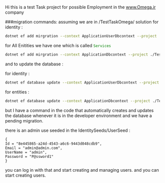 Hi this is a test Task project for possible Employment in the www.Omega.ir company

###migration commands: assuming we are in /TestTaskOmega/ solution
for identity : 
```bash
dotnet ef add mirgration --context ApplicationUserDbcontext --project ./TestTaskOmega.Identity --startup-project ./TestTaskOmega.API
```
for All Enitities we have one which is called <code style="color: green">Services</code>

```bash
dotnet ef add mirgration --context ApplicationDbcontext --project ./TestTaskOmega.DataAccess --startup-project ./TestTaskOmega.API
```
and to update the database :

for identity : 
```bash
dotnet ef database update --context ApplicationUserDbcontext --project ./TestTaskOmega.Identity --startup-project ./TestTaskOmega.API
```
for entities :
```bash
dotnet ef database update --context ApplicationDbcontext --project ./TestTaskOmega.DataAccess --startup-project ./TestTaskOmega.API
```
but I have a command in the code that automatically creates and updates the database whenever it is in the developer environment and 
we have a pending migration.

there is an admin use seeded in the IdentitySeeds/UserSeed : 
```
{
Id = "8e445865-a24d-4543-a6c6-9443d048cdb9",
Email = "admin@admin.com",
UserName = "admin",
Password = "P@ssword1"
}
```
you can log in with that and start creating and managing users. 
and you can start creating users.

